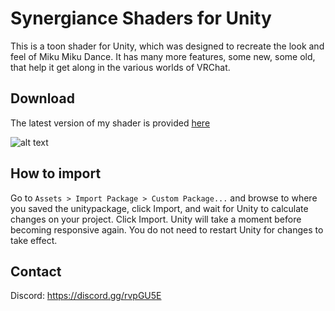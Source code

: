 # Synergiance Shaders for Unity
This is a toon shader for Unity, which was designed to recreate the look and feel of Miku Miku Dance.  It has many more features, some new, some old, that help it get along in the various worlds of VRChat.

## Download
The latest version of my shader is provided [here](https://github.com/synergiance/Synergiance-Shaders-For-Unity/releases/latest)

![alt text](https://img.shields.io/github/downloads/synergiance/Synergiance-Shaders-For-Unity/total?style=for-the-badge "Downloads")

## How to import
Go to `Assets > Import Package > Custom Package...` and browse to where you saved the unitypackage, click Import, and wait for Unity to calculate changes on your project.  Click Import.  Unity will take a moment before becoming responsive again.  You do not need to restart Unity for changes to take effect.

## Contact
Discord: https://discord.gg/rvpGU5E
